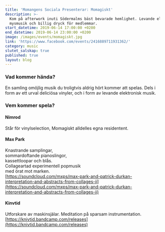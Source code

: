 ```yaml
---
title: 'Momangens Sociala Presenterar: Momagiskt'
description: >-
  Kom på afterwork inuti Södermalms bäst bevarade hemlighet. Levande elektronisk
  mysmusik och billig dryck för medlemmar.
start_datetime: 2019-06-14 17:00:00 +0200
end_datetime: 2019-06-14 23:00:00 +0200
image: /images/events/momagiskt.jpg
link: 'https://www.facebook.com/events/2416889711931362/'
category: music
slutet_salskap: true
published: true
layout: blog
---
```


### Vad kommer h&auml;nda?

En samling om&ouml;jlig musik du troligtvis aldrig h&ouml;rt kommer att spelas. Dels i form av ett urval delici&ouml;sa vinyler, och i form av levande elektronisk musik.

### Vem kommer spela?

#### Nimrod

St&aring;r f&ouml;r vinylselection, Momagiskt alldelles egna residentent.

#### Max Park

Knastrande samplingar,<br>sommardoftande pianoslingor,<br>kassettloopar och bl&aring;s.<br>Collageartad experimentell popmusik<br>med &ouml;rat mot marken.<br>[https://soundcloud.com/mxps/max-park-and-patrick-durkan-interpretation-and-abstracts-from-collages-ii](https://soundcloud.com/mxps/max-park-and-patrick-durkan-interpretation-and-abstracts-from-collages-ii)

#### Kinvtid

Utforskare av maskinsj&auml;lar. Meditation p&aring; sparsam instrumentation.<br>[https://knivtid.bandcamp.com/releases](https://knivtid.bandcamp.com/releases)